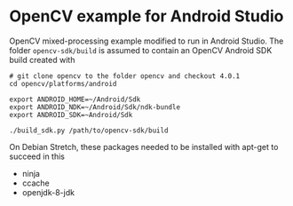 # OpenCV example for Android Studio

OpenCV mixed-processing example modified to run in Android Studio.
The folder `opencv-sdk/build` is assumed to contain an OpenCV Android SDK build created with

    # git clone opencv to the folder opencv and checkout 4.0.1
    cd opencv/platforms/android

    export ANDROID_HOME=~/Android/Sdk
    export ANDROID_NDK=~/Android/Sdk/ndk-bundle
    export ANDROID_SDK=~Android/Sdk

    ./build_sdk.py /path/to/opencv-sdk/build

On Debian Stretch, these packages needed to be installed with apt-get to succeed in this

 * ninja
 * ccache
 * openjdk-8-jdk